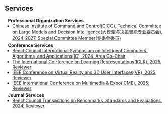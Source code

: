 ## Services



<h4 style="margin:0 10px 0;">Professional Organization Services</h4>
<ul style="margin:0 0 5px;">
<li><a href="http://www.c2.org.cn/h-pd-73.html"><autocolor>Chinese Institute of Command and Control(CICC), Technical Committee on Large Models and Decision Intelligence(大模型与决策智能专业委员会), 2024-2027, Special Committee Member(专委会委员)</autocolor></a></li>
</ul>

<h4 style="margin:0 10px 0;">Conference Services</h4>

<ul style="margin:0 0 5px;">
  <li><a href="https://www.benchcouncil.org/ic2024/"><autocolor>BenchCouncil International Symposium on Intelligent Computers, Algorithms, and Applications(IC), 2024, Area Co-Chair</autocolor></a></li>
  <li><a href="https://www.iclr.cc/Conferences/2025/"><autocolor>The International Conference on Learning Representations(ICLR), 2025, Reviewer</autocolor></a></li>
  <li><a href="https://ieeevr.org/2025/"><autocolor>IEEE Conference on Virtual Reality and 3D User Interfaces(VR), 2025, Reviewer</autocolor></a></li>
  <li><a href="https://2025.ieeeicme.org/"><autocolor>IEEE International Conference on Multimedia & Expo(ICME), 2025, Reviewer</autocolor></a></li>
</ul>

<h4 style="margin:0 10px 0;">Journal Services</h4>

<ul style="margin:0 0 20px;">
  <li><a href="https://www.sciencedirect.com/journal/benchcouncil-transactions-on-benchmarks-standards-and-evaluations"><autocolor>BenchCouncil Transactions on Benchmarks, Standards and Evaluations, 2024, Reviewer</autocolor></a></li>
</ul>

